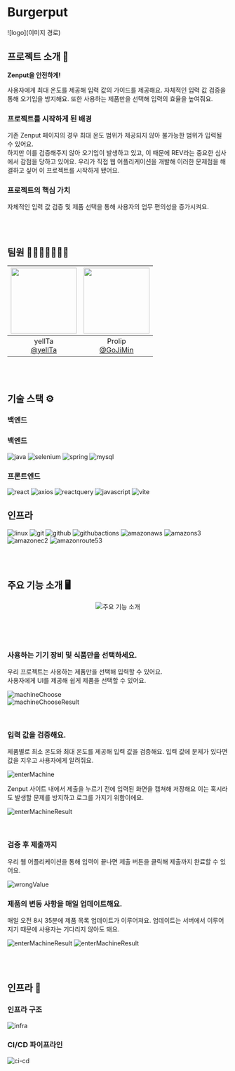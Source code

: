 # Burgerput

![logo](이미지 경로)

## 프로젝트 소개 📝

**Zenput을 안전하게!**

사용자에게 최대 온도를 제공해 입력 값의 가이드를 제공해요.
자체적인 입력 값 검증을 통해 오기입을 방지해요.
또한 사용하는 제품만을 선택해 입력의 효율을 높여줘요.

### 프로젝트를 시작하게 된 배경

기존 Zenput 페이지의 경우 최대 온도 범위가 제공되지 않아 불가능한 범위가 입력될 수 있어요.  
하지만 이를 검증해주지 않아 오기입이 발생하고 있고, 이 때문에 REV라는 중요한 심사에서 감점을 당하고 있어요.
우리가 직접 웹 어플리케이션을 개발해 이러한 문제점을 해결하고 싶어 이 프로젝트를 시작하게 됐어요.

### 프로젝트의 핵심 가치

자체적인 입력 값 검증 및 제품 선택을 통해 사용자의 업무 편의성을 증가시켜요.

<br />
<br />

## 팀원 👨‍👨‍👧‍👧👩‍👦‍👦

|<img src="https://avatars.githubusercontent.com/u/32352161?v=4" width="150" height="150"/>|<img src="https://avatars.githubusercontent.com/u/112407281?v=4" width="150" height="150"/>|
|:-:|:-:|
|yellTa<br/>[@yellTa](https://github.com/yellTa)|Prolip<br/>[@GoJiMin](https://github.com/GoJiMin)|

<br />
<br />

## 기술 스택 ⚙️

### 백엔드

### 백엔드

![java](https://img.shields.io/badge/java-64BAFF?style=for-the-badge&logo=openjdk&logoColor=white)
![selenium](https://img.shields.io/badge/selenium-43B02A?style=for-the-badge&logo=selenium&logoColor=white)
![spring](https://img.shields.io/badge/spring-6DB33F?style=for-the-badge&logo=spring&logoColor=white)
![mysql](https://img.shields.io/badge/mysql-4479A1?style=for-the-badge&logo=mysql&logoColor=white)

### 프론트엔드

![react](https://img.shields.io/badge/react-61DAFB?style=for-the-badge&logo=react&logoColor=black)
![axios](https://img.shields.io/badge/axios-5A29E4?style=for-the-badge&logo=axios&logoColor=white)
![reactquery](https://img.shields.io/badge/reactquery-FF4154?style=for-the-badge&logo=reactquery&logoColor=white)
![javascript](https://img.shields.io/badge/javascript-F7DF1E?style=for-the-badge&logo=javascript&logoColor=black)
![vite](https://img.shields.io/badge/vite-646CFF?style=for-the-badge&logo=vite&logoColor=white)

## 인프라

![linux](https://img.shields.io/badge/linux-FCC624?style=for-the-badge&logo=linux&logoColor=black)
![git](https://img.shields.io/badge/git-F05032?style=for-the-badge&logo=git&logoColor=white)
![github](https://img.shields.io/badge/github-181717?style=for-the-badge&logo=github)
![githubactions](https://img.shields.io/badge/githubactions-2088FF?style=for-the-badge&logo=githubactions&logoColor=white)
![amazonaws](https://img.shields.io/badge/amazonaws-232F3E?style=for-the-badge&logo=amazonaws)
![amazons3](https://img.shields.io/badge/amazons3-569A31?style=for-the-badge&logo=amazons3&logoColor=white)
![amazonec2](https://img.shields.io/badge/amazonec2-FF9900?style=for-the-badge&logo=amazonec2&logoColor=white)
![amazonroute53](https://img.shields.io/badge/amazonroute53-8C4FFF?style=for-the-badge&logo=amazonroute53&logoColor=white)


<br />
<br />

## 주요 기능 소개 🖥️

<p align="center">
  <img src="이미지 경로" alt="주요 기능 소개" />
</p>

<br />
<br />
<br />

### 사용하는 기기 장비 및 식품만을 선택하세요.

우리 프로젝트는 사용하는 제품만을 선택해 입력할 수 있어요.  
사용자에게 UI를 제공해 쉽게 제품을 선택할 수 있어요.

![machineChoose](https://raw.githubusercontent.com/Burgerput/.github/main/images/machinechoose.gif)
<br />
![machineChooseResult](https://raw.githubusercontent.com/Burgerput/.github/main/images/machinechooseResult.gif)

<br />

### 입력 값을 검증해요.

제품별로 최소 온도와 최대 온도를 제공해 입력 값을 검증해요.
입력 값에 문제가 있다면 값을 지우고 사용자에게 알려줘요.

![enterMachine](https://raw.githubusercontent.com/Burgerput/.github/main/images/enterMachine.gif)
<br />

Zenput 사이트 내에서 제출을 누르기 전에 입력된 화면을 캡쳐해 저장해요
이는 혹시라도 발생할 문제를 방지하고 로그를 가지기 위함이에요.

![enterMachineResult](https://raw.githubusercontent.com/Burgerput/.github/main/images/enterMachineResult.png)


<br />

### 검증 후 제출까지

우리 웹 어플리케이션을 통해 입력이 끝나면 제출 버튼을 클릭해 제출까지 완료할 수 있어요.

![wrongValue](https://raw.githubusercontent.com/Burgerput/.github/main/images/wrongValue.gif)

### 제품의 변동 사항을 매일 업데이트해요.

매일 오전 8시 35분에 제품 목록 업데이트가 이루어져요.
업데이트는 서버에서 이루어지기 때문에 사용자는 기다리지 않아도 돼요.

![enterMachineResult](https://raw.githubusercontent.com/Burgerput/.github/main/images/loading.png)
![enterMachineResult](https://raw.githubusercontent.com/Burgerput/.github/main/images/loading2.png)

<br />
<br />

## 인프라 🧬

### 인프라 구조

![infra](https://raw.githubusercontent.com/Burgerput/.github/main/images/infra.png)

### CI/CD 파이프라인

![ci-cd](https://raw.githubusercontent.com/Burgerput/.github/main/images/ci-cd.png)

<br />
<br />


